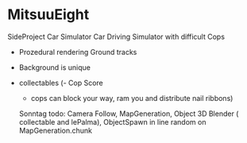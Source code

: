 # MitsuuEight
SideProject Car Simulator
Car Driving Simulator with difficult Cops

- Prozedural rendering Ground tracks
- Background is unique
- collectables
    (- Cop Score
    - cops can block your way, ram you and distribute nail ribbons)

    Sonntag todo: Camera Follow, MapGeneration, Object 3D Blender ( collectable and lePalma), ObjectSpawn in line random on  MapGeneration.chunk 